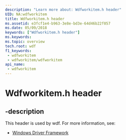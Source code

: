 ```yaml
---
description: "Learn more about: Wdfworkitem.h header"
UID: NA:wdfworkitem
title: Wdfworkitem.h header
ms.assetid: e3fcf1e4-b963-3e8e-bd3e-64d46b22f057
ms.date: 05/09/2018
keywords: ["Wdfworkitem.h header"]
ms.keywords: 
ms.topic: overview
tech.root: wdf
f1_keywords:
 - wdfworkitem
 - wdfworkitem/wdfworkitem
api_name:
 - wdfworkitem
---
```


# Wdfworkitem.h header


## -description

This header is used by wdf. For more information, see:

- [Windows Driver Framework](../_wdf/index.md)

